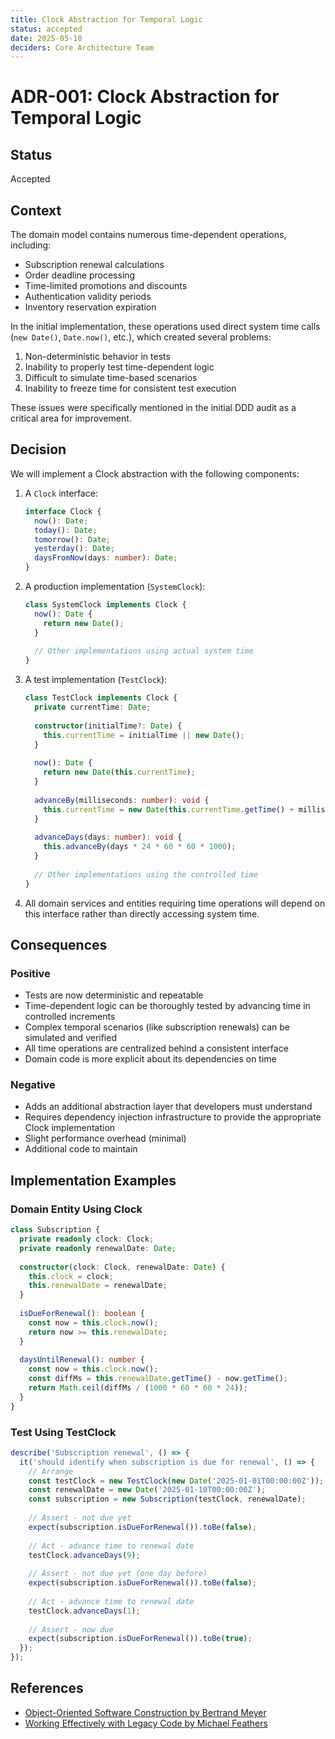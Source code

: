 ```yaml
---
title: Clock Abstraction for Temporal Logic
status: accepted
date: 2025-05-10
deciders: Core Architecture Team
---
```


# ADR-001: Clock Abstraction for Temporal Logic

## Status
Accepted

## Context
The domain model contains numerous time-dependent operations, including:
- Subscription renewal calculations
- Order deadline processing
- Time-limited promotions and discounts
- Authentication validity periods
- Inventory reservation expiration

In the initial implementation, these operations used direct system time calls (`new Date()`, `Date.now()`, etc.), which created several problems:
1. Non-deterministic behavior in tests
2. Inability to properly test time-dependent logic
3. Difficult to simulate time-based scenarios
4. Inability to freeze time for consistent test execution

These issues were specifically mentioned in the initial DDD audit as a critical area for improvement.

## Decision
We will implement a Clock abstraction with the following components:

1. A `Clock` interface:
   ```typescript
   interface Clock {
     now(): Date;
     today(): Date;
     tomorrow(): Date;
     yesterday(): Date;
     daysFromNow(days: number): Date;
   }
   ```

2. A production implementation (`SystemClock`):
   ```typescript
   class SystemClock implements Clock {
     now(): Date {
       return new Date();
     }
     
     // Other implementations using actual system time
   }
   ```

3. A test implementation (`TestClock`):
   ```typescript
   class TestClock implements Clock {
     private currentTime: Date;
     
     constructor(initialTime?: Date) {
       this.currentTime = initialTime || new Date();
     }
     
     now(): Date {
       return new Date(this.currentTime);
     }
     
     advanceBy(milliseconds: number): void {
       this.currentTime = new Date(this.currentTime.getTime() + milliseconds);
     }
     
     advanceDays(days: number): void {
       this.advanceBy(days * 24 * 60 * 60 * 1000);
     }
     
     // Other implementations using the controlled time
   }
   ```

4. All domain services and entities requiring time operations will depend on this interface rather than directly accessing system time.

## Consequences

### Positive
- Tests are now deterministic and repeatable
- Time-dependent logic can be thoroughly tested by advancing time in controlled increments
- Complex temporal scenarios (like subscription renewals) can be simulated and verified
- All time operations are centralized behind a consistent interface
- Domain code is more explicit about its dependencies on time

### Negative
- Adds an additional abstraction layer that developers must understand
- Requires dependency injection infrastructure to provide the appropriate Clock implementation
- Slight performance overhead (minimal)
- Additional code to maintain

## Implementation Examples

### Domain Entity Using Clock
```typescript
class Subscription {
  private readonly clock: Clock;
  private readonly renewalDate: Date;
  
  constructor(clock: Clock, renewalDate: Date) {
    this.clock = clock;
    this.renewalDate = renewalDate;
  }
  
  isDueForRenewal(): boolean {
    const now = this.clock.now();
    return now >= this.renewalDate;
  }
  
  daysUntilRenewal(): number {
    const now = this.clock.now();
    const diffMs = this.renewalDate.getTime() - now.getTime();
    return Math.ceil(diffMs / (1000 * 60 * 60 * 24));
  }
}
```

### Test Using TestClock
```typescript
describe('Subscription renewal', () => {
  it('should identify when subscription is due for renewal', () => {
    // Arrange
    const testClock = new TestClock(new Date('2025-01-01T00:00:00Z'));
    const renewalDate = new Date('2025-01-10T00:00:00Z');
    const subscription = new Subscription(testClock, renewalDate);
    
    // Assert - not due yet
    expect(subscription.isDueForRenewal()).toBe(false);
    
    // Act - advance time to renewal date
    testClock.advanceDays(9);
    
    // Assert - not due yet (one day before)
    expect(subscription.isDueForRenewal()).toBe(false);
    
    // Act - advance time to renewal date
    testClock.advanceDays(1);
    
    // Assert - now due
    expect(subscription.isDueForRenewal()).toBe(true);
  });
});
```

## References
- [Object-Oriented Software Construction by Bertrand Meyer](https://www.amazon.com/Object-Oriented-Software-Construction-Book-CD-ROM/dp/0136291554)
- [Working Effectively with Legacy Code by Michael Feathers](https://www.amazon.com/Working-Effectively-Legacy-Michael-Feathers/dp/0131177052)
